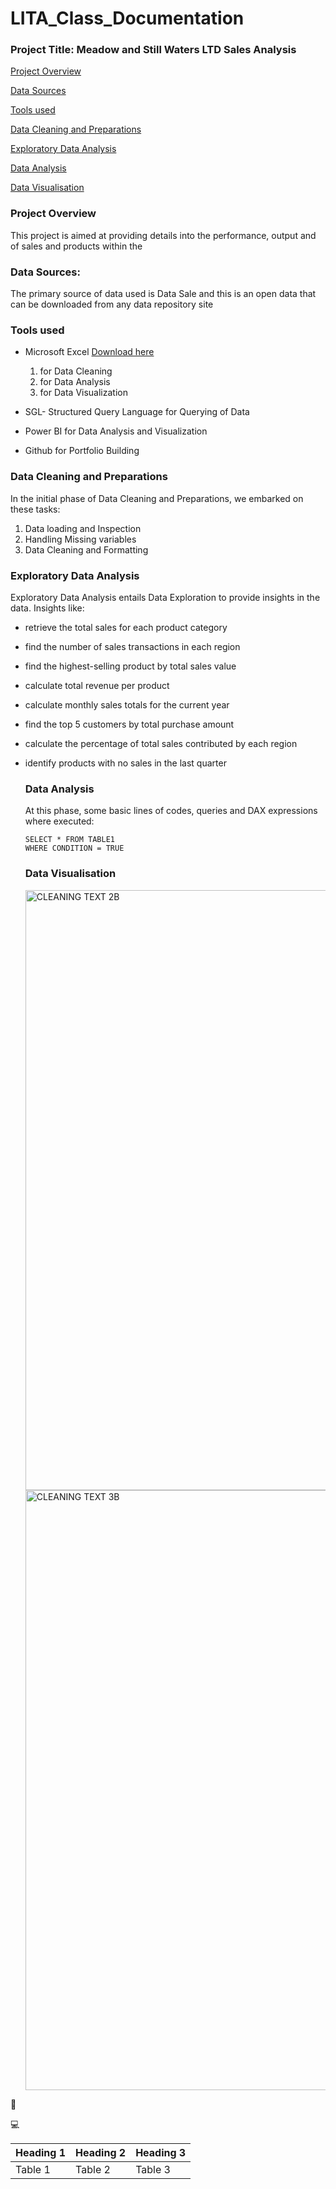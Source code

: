 # LITA_Class_Documentation

### Project Title: Meadow and Still Waters LTD Sales Analysis

[Project Overview](#project-overview)

[Data Sources](#data-sources)

[Tools used](#tools-used)

[Data Cleaning and Preparations](#data-cleaning-and-preparations)

[Exploratory Data Analysis](#exploratory-data-analysis)

[Data Analysis](#data-analysis)

[Data Visualisation](#data-visualisation)

### Project Overview

This project is aimed at providing details into the performance, output and of sales and products within the

### Data Sources:

The primary source of data used is Data Sale and this is an open data that can be downloaded from any data repository site
### Tools used
- Microsoft Excel [Download here](https://microsoftexcel.com)
   1. for Data Cleaning
   2. for Data Analysis
   3. for Data Visualization
- SGL- Structured Query Language for Querying of Data
  
- Power BI for Data Analysis and Visualization
- Github for Portfolio Building

### Data Cleaning and Preparations

In the initial phase of Data Cleaning and Preparations, we embarked on these tasks:
 1. Data loading and Inspection
 2. Handling Missing variables
 3. Data Cleaning and Formatting

### Exploratory Data Analysis

Exploratory Data Analysis entails Data Exploration to provide insights in the data. Insights like:
- retrieve the total sales for each product category
- find the number of sales transactions in each region
- find the highest-selling product by total sales value
- calculate total revenue per product
- calculate monthly sales totals for the current year
- find the top 5 customers by total purchase amount
- calculate the percentage of total sales contributed by each region
- identify products with no sales in the last quarter

  ### Data Analysis

  At this phase, some basic lines of codes, queries and DAX expressions where executed:

  ```SGL
  SELECT * FROM TABLE1
  WHERE CONDITION = TRUE
  ```

  ### Data Visualisation

  <img width="960" alt="CLEANING TEXT 2B" src="https://github.com/user-attachments/assets/d9a20f7b-10a9-4032-ba41-922e187218dc">

  
  <img width="960" alt="CLEANING TEXT 3B" src="https://github.com/user-attachments/assets/db2ac8f4-d7c5-44f9-9f21-9353a8803fe6">
🥇

💻

|Heading 1|Heading 2|Heading 3|
|-----|-----|-----|
|Table 1|Table 2|Table 3|
